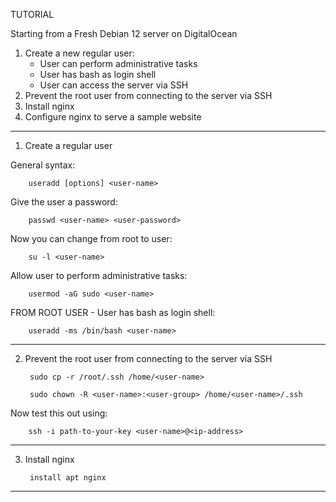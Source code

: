 ﻿TUTORIAL

Starting from a Fresh Debian 12 server on DigitalOcean

1. Create a new regular user:
    - User can perform administrative tasks
    - User has bash as login shell
    - User can access the server via SSH
2. Prevent the root user from connecting to the server via SSH
3. Install nginx
4. Configure nginx to serve a sample website


*********************************************************************
1. Create a regular user

General syntax: 

        useradd [options] <user-name>

Give the user a password:

        passwd <user-name> <user-password>

Now you can change from root to user: 

        su -l <user-name>

Allow user to perform administrative tasks: 

        usermod -aG sudo <user-name>

FROM ROOT USER - User has bash as login shell: 

        useradd -ms /bin/bash <user-name>

*********************************************************************


2. Prevent the root user from connecting to the server via SSH

        sudo cp -r /root/.ssh /home/<user-name>

        sudo chown -R <user-name>:<user-group> /home/<user-name>/.ssh

Now test this out using:

        ssh -i path-to-your-key <user-name>@<ip-address>

*********************************************************************


3. Install nginx <br>

        install apt nginx

********************************************************************




